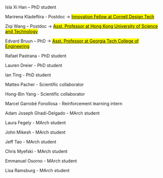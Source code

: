 ---
---
Isla Xi Han – PhD student

Marirena Kladeftira - Postdoc → <a href="https://aap.cornell.edu/people/marirena-kladeftira" target="_blank"><mark class="highlight-yellow">Innovation Fellow at Cornell Design Tech</mark></a>

Ziqi Wang – Postdoc → <a href="https://kiki007.github.io" target="_blank"><mark class="highlight-yellow">Asst. Professor at Hong Kong University of Science and Technology</mark></a>

Edvard Bruun – PhD → <a href="https://www.bar-lab.org" target="_blank"><mark class="highlight-yellow">Asst. Professor at Georgia Tech College of Engineering</mark></a>

Rafael Pastrana - PhD student

Lauren Dreier - PhD student

Ian Ting - PhD student

Matteo Pacher - Scientific collaborator

Hong-Bin Yang - Scientific collaborator

Marcel Garrobé Fonollosa - Reinforcement learning intern

Adam Joseph Ghadi-Delgado - MArch student

Laura Fegely - MArch student

John Mikesh - MArch student

Jeff Tao - MArch student

Chris Myefski - MArch student

Emmanuel Osorno - MArch student

Lisa Ramsburg - MArch student